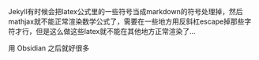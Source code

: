 Jekyll有时候会把latex公式里的一些符号当成markdown的符号处理掉，然后mathjax就不能正常渲染数学公式了，需要在一些地方用反斜杠escape掉那些字符才行，但是这么做这些latex就不能在其他地方正常渲染了...

用 Obsidian 之后就好很多
